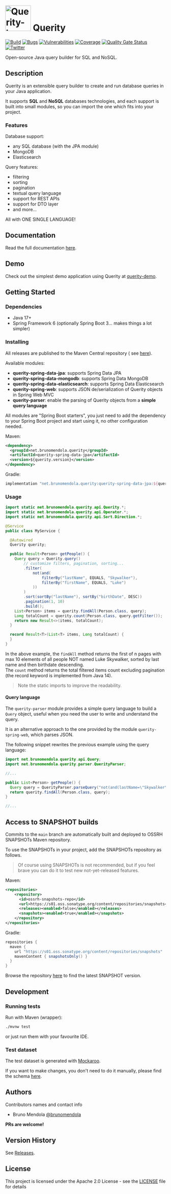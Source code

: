 <img alt="Querity-logo" src="https://user-images.githubusercontent.com/1853562/142502086-2a352854-2315-4fe5-b1a3-d7730a47fe36.jpeg" width="80" height="80"/> Querity
=======

[![Build](https://github.com/queritylib/querity/actions/workflows/maven.yml/badge.svg)](https://github.com/queritylib/querity/actions/workflows/maven.yml)
[![Bugs](https://sonarcloud.io/api/project_badges/measure?project=brunomendola_querity&metric=bugs)](https://sonarcloud.io/summary/new_code?id=brunomendola_querity)
[![Vulnerabilities](https://sonarcloud.io/api/project_badges/measure?project=brunomendola_querity&metric=vulnerabilities)](https://sonarcloud.io/summary/new_code?id=brunomendola_querity)
[![Coverage](https://sonarcloud.io/api/project_badges/measure?project=brunomendola_querity&metric=coverage)](https://sonarcloud.io/summary/new_code?id=brunomendola_querity)
[![Quality Gate Status](https://sonarcloud.io/api/project_badges/measure?project=brunomendola_querity&metric=alert_status)](https://sonarcloud.io/summary/new_code?id=brunomendola_querity)
[![Twitter](https://img.shields.io/twitter/url/https/twitter.com/QuerityLib.svg?style=social&label=Follow%20%40QuerityLib)](https://twitter.com/QuerityLib)

Open-source Java query builder for SQL and NoSQL.

## Description

Querity is an extensible query builder to create and run database queries in your Java application.

It supports **SQL** and **NoSQL** databases technologies, and each support is built into small modules, so you
can import the one which fits into your project.

### Features

Database support:

* any SQL database (with the JPA module)
* MongoDB
* Elasticsearch

Query features:

* filtering
* sorting
* pagination
* textual query language
* support for REST APIs
* support for DTO layer
* and more...

All with ONE SINGLE LANGUAGE!

## Documentation

Read the full documentation [here](https://queritylib.github.io/querity).

## Demo

Check out the simplest demo application using Querity at [querity-demo](https://github.com/queritylib/querity-demo).

## Getting Started

### Dependencies

* Java 17+
* Spring Framework 6 (optionally Spring Boot 3... makes things a lot simpler)

### Installing

All releases are published to the Maven Central repository (
see [here](https://search.maven.org/search?q=net.brunomendola.querity)).

Available modules:

* **querity-spring-data-jpa**: supports Spring Data JPA
* **querity-spring-data-mongodb**: supports Spring Data MongoDB
* **querity-spring-data-elasticsearch**: supports Spring Data Elasticsearch
* **querity-spring-web**: supports JSON de/serialization of Querity objects in Spring Web MVC
* **querity-parser**: enable the parsing of Querity objects from a **simple query language**

All modules are "Spring Boot starters", you just need to add the dependency to your Spring Boot project and start using
it, no other configuration needed.

Maven:

```xml
<dependency>
  <groupId>net.brunomendola.querity</groupId>
  <artifactId>querity-spring-data-jpa</artifactId>
  <version>${querity.version}</version>
</dependency>
```

Gradle:

```groovy
implementation "net.brunomendola.querity:querity-spring-data-jpa:${querityVersion}"
```

### Usage

```java
import static net.brunomendola.querity.api.Querity.*;
import static net.brunomendola.querity.api.Operator.*;
import static net.brunomendola.querity.api.Sort.Direction.*;

@Service
public class MyService {

  @Autowired
  Querity querity;

  public Result<Person> getPeople() {
    Query query = Querity.query()
        // customize filters, pagination, sorting...
        .filter(
            not(and(
                filterBy("lastName", EQUALS, "Skywalker"),
                filterBy("firstName", EQUALS, "Luke")
            ))
        )
        .sort(sortBy("lastName"), sortBy("birthDate", DESC))
        .pagination(1, 10)
        .build();
    List<Person> items = querity.findAll(Person.class, query);
    Long totalCount = querity.count(Person.class, query.getFilter());
    return new Result<>(items, totalCount);
  }

  record Result<T>(List<T> items, Long totalCount) {
  }
}
```

In the above example, the `findAll` method returns the first of n pages with max 10 elements of all people NOT named
Luke Skywalker, sorted by last name and then birthdate descending.<br />
The `count` method returns the total filtered items count excluding pagination (the record keyword is implemented from
Java 14).

> Note the static imports to improve the readability.

#### Query language

The `querity-parser` module provides a simple query language to build a `Query` object,
useful when you need the user to write and understand the query.

It is an alternative approach to the one provided by the module `querity-spring-web`, which parses JSON.

The following snippet rewrites the previous example using the query language:

```java
import net.brunomendola.querity.api.Query;
import net.brunomendola.querity.parser.QuerityParser;

//...

public List<Person> getPeople() {
  Query query = QuerityParser.parseQuery("not(and(lastName=\"Skywalker\", firstName=\"Luke\")) sort by lastName, birthDate desc page 1,10");
  return querity.findAll(Person.class, query);
}

//...
```

## Access to SNAPSHOT builds

Commits to the `main` branch are automatically built and deployed to OSSRH SNAPSHOTs Maven repository.

To use the SNAPSHOTs in your project, add the SNAPSHOTs repository as follows.

> Of course using SNAPSHOTs is not recommended, but if you feel brave you can do it to test new not-yet-released features.

Maven:

```xml
<repositories>
    <repository>
      <id>ossrh-snapshots-repo</id>
      <url>https://s01.oss.sonatype.org/content/repositories/snapshots</url>
      <releases><enabled>false</enabled></releases>
      <snapshots><enabled>true</enabled></snapshots>
    </repository>
</repositories>
```

Gradle:

```groovy
repositories {
  maven {
    url "https://s01.oss.sonatype.org/content/repositories/snapshots"
    mavenContent { snapshotsOnly() }
  }
}
```

Browse the
repository [here](https://s01.oss.sonatype.org/content/repositories/snapshots/net/brunomendola/querity/querity-parent/)
to find the latest SNAPSHOT version.

## Development

### Running tests

Run with Maven (wrapper):

```bash
./mvnw test
```

or just run them with your favourite IDE.

### Test dataset

The test dataset is generated with [Mockaroo](https://mockaroo.com).

If you want to make changes, you don't need to do it manually, please find the
schema [here](https://mockaroo.com/ec155390).

## Authors

Contributors names and contact info

* Bruno Mendola [@brunomendola](https://twitter.com/brunomendola)

**PRs are welcome!**

## Version History

See [Releases](https://github.com/queritylib/querity/releases).

## License

This project is licensed under the Apache 2.0 License - see the [LICENSE](LICENSE) file for details
